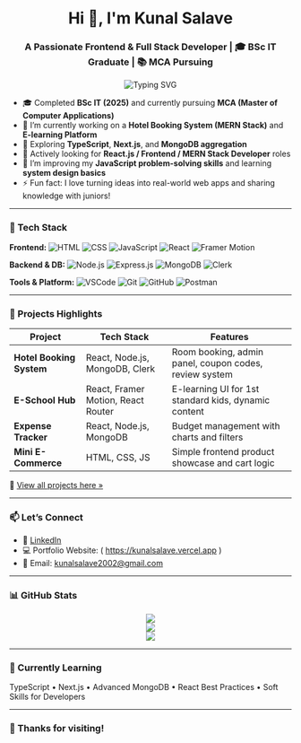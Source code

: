 <h1 align="center">Hi 👋, I'm Kunal Salave</h1>
<h3 align="center">
A Passionate Frontend & Full Stack Developer | 🎓 BSc IT Graduate | 📚 MCA Pursuing
</h3>

<p align="center">
  <img src="https://readme-typing-svg.demolab.com?font=Fira+Code&pause=1000&color=F78D1E&center=true&vCenter=true&width=435&lines=Frontend+Developer;React.js+%7C+Node.js+Enthusiast;Building+Web+Apps+that+Work+!" alt="Typing SVG" />
</p>

- 🎓 Completed **BSc IT (2025)** and currently pursuing **MCA (Master of Computer Applications)**
- 🔭 I’m currently working on a **Hotel Booking System (MERN Stack)** and **E-learning Platform**
- 🌱 Exploring **TypeScript**, **Next.js**, and **MongoDB aggregation**
- 💼 Actively looking for **React.js / Frontend / MERN Stack Developer** roles
- 🧠 I’m improving my **JavaScript problem-solving skills** and learning **system design basics**
- ⚡ Fun fact: I love turning ideas into real-world web apps and sharing knowledge with juniors!

---

### 🚀 Tech Stack

**Frontend:**
![HTML](https://img.shields.io/badge/-HTML5-E34F26?style=flat&logo=html5&logoColor=white)
![CSS](https://img.shields.io/badge/-CSS3-1572B6?style=flat&logo=css3)
![JavaScript](https://img.shields.io/badge/-JavaScript-F7DF1E?style=flat&logo=javascript&logoColor=black)
![React](https://img.shields.io/badge/-React-61DAFB?style=flat&logo=react)
![Framer Motion](https://img.shields.io/badge/-Framer_Motion-black?style=flat&logo=framer)

**Backend & DB:**
![Node.js](https://img.shields.io/badge/-Node.js-339933?style=flat&logo=nodedotjs&logoColor=white)
![Express.js](https://img.shields.io/badge/-Express.js-000000?style=flat&logo=express)
![MongoDB](https://img.shields.io/badge/-MongoDB-47A248?style=flat&logo=mongodb)
![Clerk](https://img.shields.io/badge/-Clerk-3C2E8F?style=flat&logo=data)

**Tools & Platform:**
![VSCode](https://img.shields.io/badge/-VSCode-007ACC?style=flat&logo=visual-studio-code)
![Git](https://img.shields.io/badge/-Git-F05032?style=flat&logo=git)
![GitHub](https://img.shields.io/badge/-GitHub-181717?style=flat&logo=github)
![Postman](https://img.shields.io/badge/-Postman-FF6C37?style=flat&logo=postman)

---

### 📌 Projects Highlights

| Project | Tech Stack | Features |
|--------|------------|----------|
| **Hotel Booking System** | React, Node.js, MongoDB, Clerk | Room booking, admin panel, coupon codes, review system |
| **E-School Hub** | React, Framer Motion, React Router | E-learning UI for 1st standard kids, dynamic content |
| **Expense Tracker** | React, Node.js, MongoDB | Budget management with charts and filters |
| **Mini E-Commerce** | HTML, CSS, JS | Simple frontend product showcase and cart logic |

🔗 [View all projects here »](#)

---

### 📫 Let’s Connect

- 🔗 [LinkedIn](https://www.linkedin.com/in/kunal-salave-b469a926b/)
- 💻 Portfolio Website: ( https://kunalsalave.vercel.app ) 
- 📧 Email: kunalsalave2002@gmail.com

---

### 📊 GitHub Stats

<p align="center">
  <img src="https://github-readme-stats.vercel.app/api?username=kunalsalave&show_icons=true&theme=react&hide_border=true" />
  <br/>
  <img src="https://github-readme-streak-stats.herokuapp.com/?user=kunalsalave&theme=react&hide_border=true"/>
  <br/>
  <img src="https://github-readme-stats.vercel.app/api/top-langs/?username=kunalsalave&layout=compact&theme=react&hide_border=true"/>
</p>

---

### 🧠 Currently Learning

TypeScript • Next.js • Advanced MongoDB • React Best Practices • Soft Skills for Developers

---

### 🙌 Thanks for visiting!
